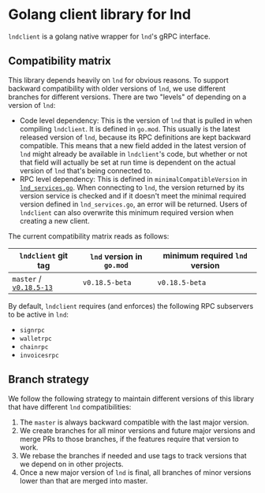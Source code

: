 # Golang client library for lnd

`lndclient` is a golang native wrapper for `lnd`'s gRPC interface.

## Compatibility matrix

This library depends heavily on `lnd` for obvious reasons. To support backward
compatibility with older versions of `lnd`, we use different branches for
different versions. There are two "levels" of depending on a version of
`lnd`:
 - Code level dependency: This is the version of `lnd` that is pulled in when
   compiling `lndclient`. It is defined in `go.mod`. This usually is the latest
   released version of `lnd`, because its RPC definitions are kept backward
   compatible. This means that a new field added in the latest version of `lnd`
   might already be available in `lndclient`'s code, but whether or not that
   field will actually be set at run time is dependent on the actual version of
   `lnd` that's being connected to.
 - RPC level dependency: This is defined in `minimalCompatibleVersion` in
   [`lnd_services.go`](lnd_services.go). When connecting to `lnd`, the version
   returned by its version service is checked and if it doesn't meet the minimal
   required version defined in `lnd_services.go`, an error will be returned.
   Users of `lndclient` can also overwrite this minimum required version when
   creating a new client.

The current compatibility matrix reads as follows:

| `lndclient` git tag                                                                   | `lnd` version in `go.mod` | minimum required `lnd` version | 
|---------------------------------------------------------------------------------------|---------------------------|--------------------------------|
| `master` / [`v0.18.5-13`](https://github.com/lightninglabs/lndclient/blob/v0.18.5-13) | `v0.18.5-beta`            | `v0.18.5-beta`                 |


By default, `lndclient` requires (and enforces) the following RPC subservers to
be active in `lnd`:
 - `signrpc`
 - `walletrpc`
 - `chainrpc`
 - `invoicesrpc`

## Branch strategy

We follow the following strategy to maintain different versions of this library
that have different `lnd` compatibilities:

1. The `master` is always backward compatible with the last major version.
2. We create branches for all minor versions and future major versions and merge PRs to those branches, if the features require that version to work.
3. We rebase the branches if needed and use tags to track versions that we depend on in other projects.
4. Once a new major version of `lnd` is final, all branches of minor versions lower than that are merged into master.
